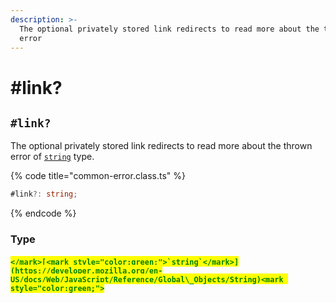 ```yaml
---
description: >-
  The optional privately stored link redirects to read more about the thrown
  error
---
```


# #link?

## `#link?`

The optional privately stored link redirects to read more about the thrown error of [`string`](https://developer.mozilla.org/en-US/docs/Web/JavaScript/Reference/Global\_Objects/String) type.

{% code title="common-error.class.ts" %}
```typescript
#link?: string;
```
{% endcode %}

### Type

#### <mark style="color:green;">``</mark>[<mark style="color:green;">`string`</mark>](https://developer.mozilla.org/en-US/docs/Web/JavaScript/Reference/Global\_Objects/String)<mark style="color:green;">``</mark>
